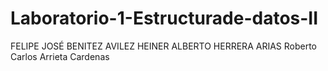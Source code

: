 # Laboratorio-1-Estructurade-datos-II
FELIPE JOSÉ BENITEZ AVILEZ
HEINER ALBERTO HERRERA ARIAS
Roberto Carlos Arrieta Cardenas
